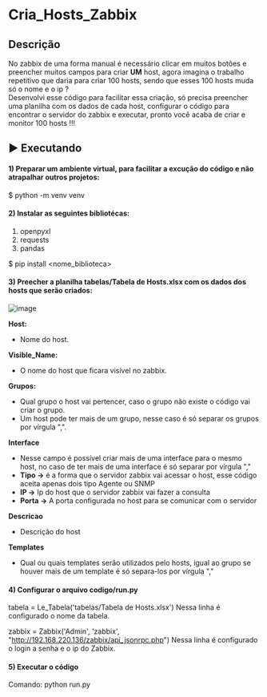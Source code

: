 
# Cria_Hosts_Zabbix

## Descrição  
No zabbix de uma forma manual é necessário clicar em muitos botões e preencher muitos campos para criar <b>UM</b> host, agora imagina o trabalho repetitivo que daria para criar 100 hosts, sendo que esses 100 hosts muda só o nome e o ip ?  
Desenvolvi esse código para facilitar essa criação, só precisa preencher uma planilha com os dados de cada host, configurar o código para encontrar o servidor do zabbix e executar, pronto você acaba de criar e monitor 100 hosts !!!   

## :arrow_forward: Executando
#### 1) Preparar um ambiente virtual, para facilitar a excução do código e não atrapalhar outros projetos: 
$ python -m venv venv

#### 2) Instalar as seguintes bibliotécas: 
1. openpyxl
2. requests
3. pandas

$ pip install <nome_biblioteca> 

#### 3) Preecher a planilha tabelas/Tabela de Hosts.xlsx com os dados dos hosts que serão criados: 
![image](https://user-images.githubusercontent.com/35868287/149992658-d563929b-fcf1-4074-80bb-433f6b82b311.png)  

<b>Host: </b>
- Nome do host.  

<b>Visible_Name:</b> 
- O nome do host que ficara visível no zabbix.  

<b>Grupos:</b> 
- Qual grupo o host vai pertencer, caso o grupo não existe o código vai criar o grupo.  
- Um host pode ter mais de um grupo, nesse caso é só separar os grupos por vírgula ",".  

<b>Interface</b> 
- Nesse campo é possível criar mais de uma interface para o mesmo host, no caso de ter mais de uma interface é só separar por vírgula ","  
- <b>Tipo -></b> é a forma que o servidor zabbix vai acessar o host, esse código aceita apenas dois tipo Agente ou SNMP  
- <b>IP -></b> Ip do host que o servidor zabbix vai fazer a consulta  
- <b>Porta -></b> A porta configurada no host para se comunicar com o servidor  

<b>Descricao </b>
- Descrição do host 

<b>Templates</b> 
- Qual ou quais templates serão utilizados pelo hosts, igual ao grupo se houver mais de um template é só separa-los por vírgula ","  

#### 4) Configurar o arquivo  codigo/run.py   

tabela = Le_Tabela('tabelas/Tabela de Hosts.xlsx')
Nessa linha é configurado o nome da tabela.

zabbix = Zabbix('Admin', 'zabbix', "http://192.168.220.136/zabbix/api_jsonrpc.php")
Nessa linha é configurado o login a senha e o ip do Zabbix. 


#### 5) Executar o código
Comando: python run.py

